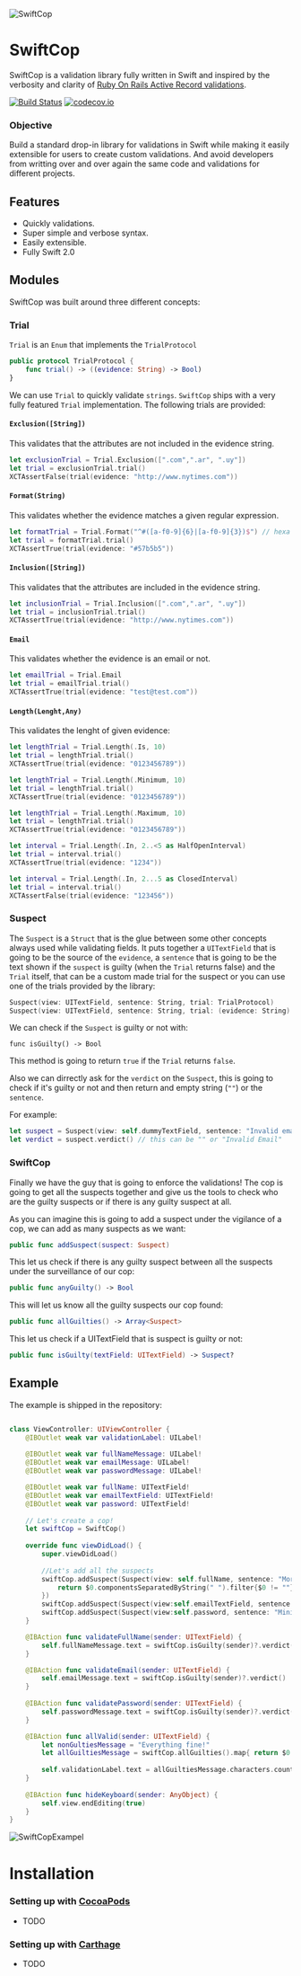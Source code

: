 ![SwiftCop](swiftCop.png)

# SwiftCop

SwiftCop is a validation library fully written in Swift and inspired by the verbosity and clarity of [Ruby On Rails Active Record validations](http://guides.rubyonrails.org/active_record_validations.html).

[![Build Status](https://travis-ci.org/andresinaka/SwiftCop.svg)](https://travis-ci.org/andresinaka/SwiftCop) [![codecov.io](https://codecov.io/github/andresinaka/SwiftCop/badge.svg?branch=master)](https://codecov.io/github/andresinaka/SwiftCop?branch=master)

### Objective

Build a standard drop-in library for validations in Swift while making it easily extensible for users to create custom validations. And avoid developers from writting over and over again the same code and validations for different projects.

## Features

- Quickly validations.
- Super simple and verbose syntax.
- Easily extensible.
- Fully Swift 2.0

## Modules

SwiftCop was built around three different concepts:

### Trial

```Trial``` is an ```Enum``` that implements the ```TrialProtocol```

```swift
public protocol TrialProtocol {
	func trial() -> ((evidence: String) -> Bool)
}
```

We can use ```Trial``` to quickly validate ```strings```. ```SwiftCop``` ships with a very fully featured ```Trial``` implementation. The following trials are provided:

#### ```Exclusion([String])```
This validates that the attributes are not included in the evidence string.

```swift
let exclusionTrial = Trial.Exclusion([".com",".ar", ".uy"])
let trial = exclusionTrial.trial()
XCTAssertFalse(trial(evidence: "http://www.nytimes.com"))
```

#### ```Format(String)```
This validates whether the evidence matches a given regular expression.

```swift
let formatTrial = Trial.Format("^#([a-f0-9]{6}|[a-f0-9]{3})$") // hexa number with #
let trial = formatTrial.trial()		
XCTAssertTrue(trial(evidence: "#57b5b5"))
```

#### ```Inclusion([String])```
This validates that the attributes are included in the evidence string.

```swift
let inclusionTrial = Trial.Inclusion([".com",".ar", ".uy"])
let trial = inclusionTrial.trial()
XCTAssertTrue(trial(evidence: "http://www.nytimes.com"))
```

#### ```Email```
This validates whether the evidence is an email or not.

```swift
let emailTrial = Trial.Email
let trial = emailTrial.trial()
XCTAssertTrue(trial(evidence: "test@test.com"))
```

#### ```Length(Lenght,Any)```
This validates the lenght of given evidence:

```swift
let lengthTrial = Trial.Length(.Is, 10)
let trial = lengthTrial.trial()
XCTAssertTrue(trial(evidence: "0123456789"))
```
```swift
let lengthTrial = Trial.Length(.Minimum, 10)
let trial = lengthTrial.trial()
XCTAssertTrue(trial(evidence: "0123456789"))
```
```swift
let lengthTrial = Trial.Length(.Maximum, 10)
let trial = lengthTrial.trial()		
XCTAssertTrue(trial(evidence: "0123456789"))
```
```swift
let interval = Trial.Length(.In, 2..<5 as HalfOpenInterval)
let trial = interval.trial()
XCTAssertTrue(trial(evidence: "1234"))
```
```swift
let interval = Trial.Length(.In, 2...5 as ClosedInterval)
let trial = interval.trial()
XCTAssertFalse(trial(evidence: "123456"))
```

### Suspect

The ```Suspect``` is a ```Struct``` that is the glue between some other concepts always used while validating fields. It puts together a ```UITextField``` that is going to be the source of the ```evidence```, a ```sentence``` that is going to be the text shown if the ```suspect``` is guilty (when the ```Trial``` returns false) and the ```Trial``` itself, that can be a custom made trial for the suspect or you can use one of the trials provided by the library:

```swift
Suspect(view: UITextField, sentence: String, trial: TrialProtocol)
Suspect(view: UITextField, sentence: String, trial: (evidence: String) -> Bool)
```

We can check if the ```Suspect``` is guilty or not with:

```
func isGuilty() -> Bool
```

This method is going to return ```true``` if the ```Trial``` returns ```false```.

Also we can dirrectly ask for the ```verdict``` on the ```Suspect```, this is going to check if it's guilty or not and then return and empty string (```""```) or the ```sentence```.

For example: 

```swift
let suspect = Suspect(view: self.dummyTextField, sentence: "Invalid email", trial: .Email)		
let verdict = suspect.verdict() // this can be "" or "Invalid Email"
```

### SwiftCop

Finally we have the guy that is going to enforce the validations! The cop is going to get all the suspects together and give us the tools to check who are the guilty suspects or if there is any guilty suspect at all.

As you can imagine this is going to add a suspect under the vigilance of a cop, we can add as many suspects as we want:

```swift
public func addSuspect(suspect: Suspect)
```

This let us check if there is any guilty suspect between all the suspects under the surveillance of our cop:

```swift
public func anyGuilty() -> Bool
```

This will let us know all the guilty suspects our cop found:

```swift
public func allGuilties() -> Array<Suspect>
```

This let us check if a UITextField that is suspect is guilty or not:

```swift
public func isGuilty(textField: UITextField) -> Suspect?
```

## Example

The example is shipped in the repository:

```Swift

class ViewController: UIViewController {
	@IBOutlet weak var validationLabel: UILabel!
	
	@IBOutlet weak var fullNameMessage: UILabel!
	@IBOutlet weak var emailMessage: UILabel!
	@IBOutlet weak var passwordMessage: UILabel!

	@IBOutlet weak var fullName: UITextField!
	@IBOutlet weak var emailTextField: UITextField!
	@IBOutlet weak var password: UITextField!
	
	// Let's create a cop!
	let swiftCop = SwiftCop()
	
	override func viewDidLoad() {
		super.viewDidLoad()
		
		//Let's add all the suspects
		swiftCop.addSuspect(Suspect(view: self.fullName, sentence: "More Than Two Words Needed"){
			return $0.componentsSeparatedByString(" ").filter{$0 != ""}.count >= 2
		})
		swiftCop.addSuspect(Suspect(view:self.emailTextField, sentence: "Invalid email", trial: Trial.Email))
		swiftCop.addSuspect(Suspect(view:self.password, sentence: "Minimum 4 Characters", trial: Trial.Length(.Minimum, 4)))
	}

	@IBAction func validateFullName(sender: UITextField) {
		self.fullNameMessage.text = swiftCop.isGuilty(sender)?.verdict()
	}

	@IBAction func validateEmail(sender: UITextField) {
		self.emailMessage.text = swiftCop.isGuilty(sender)?.verdict()
	}
	
	@IBAction func validatePassword(sender: UITextField) {
		self.passwordMessage.text = swiftCop.isGuilty(sender)?.verdict()
	}

	@IBAction func allValid(sender: UITextField) {
		let nonGultiesMessage = "Everything fine!"
		let allGuiltiesMessage = swiftCop.allGuilties().map{ return $0.sentence}.joinWithSeparator("\n")
		
		self.validationLabel.text = allGuiltiesMessage.characters.count > 0 ? allGuiltiesMessage : nonGultiesMessage
	}
	
	@IBAction func hideKeyboard(sender: AnyObject) {
		self.view.endEditing(true)
	}
}
```

![SwiftCopExampel](swiftCopExample.gif)

# Installation

### Setting up with [CocoaPods](http://cocoapods.org/)

- TODO

### Setting up with [Carthage](https://github.com/Carthage/Carthage)

- TODO